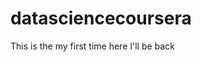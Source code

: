 # datasciencecoursera                                                                                                                      
This is the my first time here
I'll be back

